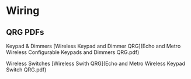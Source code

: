 # Wiring

## QRG PDFs 

Keypad & Dimmers
[Wireless Keypad and Dimmer QRG](Echo and Metro Wireless Configurable Keypads and Dimmers QRG.pdf)

Wireless Switches
[Wireless Swith QRG](Echo and Metro Wireless Keypad Switch QRG.pdf)

